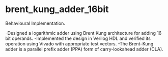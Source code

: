 # brent_kung_adder_16bit
 Behavioural Implementation.
 
 -Designed a logarithmic adder using Brent Kung architecture for adding 16 bit operands.
 -Implemented the design in Verilog HDL and verified its operation using Vivado with appropriate test vectors.
 -The Brent–Kung adder is a parallel prefix adder (PPA) form of carry-lookahead adder (CLA).
